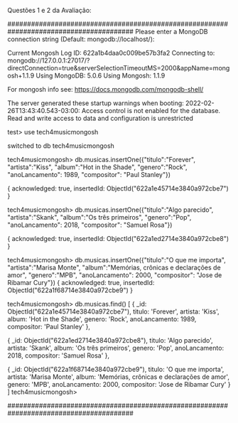 Questões 1 e 2 da Avaliação:

########################################################################################
Please enter a MongoDB connection string (Default: mongodb://localhost/):

Current Mongosh Log ID: 622a1b4daa0c009be57b3fa2
Connecting to:          mongodb://127.0.0.1:27017/?directConnection=true&serverSelectionTimeoutMS=2000&appName=mongosh+1.1.9
Using MongoDB:          5.0.6
Using Mongosh:          1.1.9

For mongosh info see: https://docs.mongodb.com/mongodb-shell/


   The server generated these startup warnings when booting:
   2022-02-26T13:43:40.543-03:00: Access control is not enabled for the database. Read and write access to data and configuration is unrestricted


test> use tech4musicmongosh

switched to db tech4musicmongosh

tech4musicmongosh> db.musicas.insertOne({"titulo":"Forever", "artista":"Kiss", "album":"Hot in the Shade", "genero":"Rock", "anoLancamento": 1989, "compositor": "Paul Stanley"})

{
  acknowledged: true,
  insertedId: ObjectId("622a1e45714e3840a972cbe7")
}

tech4musicmongosh> db.musicas.insertOne({"titulo":"Algo parecido", "artista":"Skank", "album":"Os três primeiros", "genero":"Pop", "anoLancamento": 2018, "compositor": "Samuel Rosa"})

{
  acknowledged: true,
  insertedId: ObjectId("622a1ed2714e3840a972cbe8")
}

tech4musicmongosh> db.musicas.insertOne({"titulo":"O que me importa", "artista":"Marisa Monte", "album":"Memórias, crônicas e declarações de amor", "genero":"MPB", "anoLancamento": 2000, "compositor": "Jose de Ribamar Cury"})
{
  acknowledged: true,
  insertedId: ObjectId("622a1f68714e3840a972cbe9")
}

tech4musicmongosh> db.musicas.find()
[
  {
    _id: ObjectId("622a1e45714e3840a972cbe7"),
    titulo: 'Forever',
    artista: 'Kiss',
    album: 'Hot in the Shade',
    genero: 'Rock',
    anoLancamento: 1989,
    compositor: 'Paul Stanley'
  },
  
  {
    _id: ObjectId("622a1ed2714e3840a972cbe8"),
    titulo: 'Algo parecido',
    artista: 'Skank',
    album: 'Os três primeiros',
    genero: 'Pop',
    anoLancamento: 2018,
    compositor: 'Samuel Rosa'
  },
  
  {
    _id: ObjectId("622a1f68714e3840a972cbe9"),
    titulo: 'O que me importa',
    artista: 'Marisa Monte',
    album: 'Memórias, crônicas e declarações de amor',
    genero: 'MPB',
    anoLancamento: 2000,
    compositor: 'Jose de Ribamar Cury'
  }
]
tech4musicmongosh>

########################################################################################
